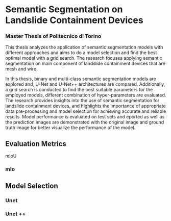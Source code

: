 # Semantic Segmentation on Landslide Containment Devices 
### Master Thesis of Politecnico di Torino

This thesis analyzes the application of semantic segmentation models with different approaches and aims to do a model selection and find the best optimal model with a grid search. The research focuses applying semantic segmentation on main component of landslide containment devices that are mesh and wire. 

In this thesis, binary and multi-class semantic segmentation models are explored and, U-Net and U-Net++ architectures are compared. Additionally, a grid search
is conducted to find the best suitable parameters for the employed models, different combination of hyper-parameters are evaluated. The research provides insights into the use of semantic segmentation for landslide containment devices, and highlights the importance of appropriate data pre-processing and model selection for achieving accurate and reliable results. 
Model performance is evaluated on test sets and eported as well as the prediction images are demonstrated with the original image and ground truth image for better visualize the performance of the model.


## Evaluation Metrics
mIoU
### mIo

## Model Selection 

### Unet 

### Unet ++
